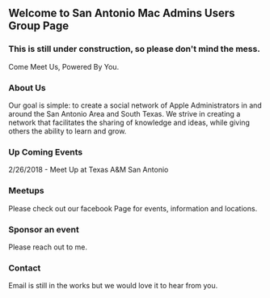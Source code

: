 ## Welcome to San Antonio Mac Admins Users Group Page


### This is still under construction, so please don't mind the mess.


Come Meet Us, Powered By You.


### About Us

Our goal is simple: to create a social network of Apple Administrators in and around the San Antonio Area and South Texas. We strive in creating a network that facilitates the sharing of knowledge and ideas, while giving others the ability to learn and grow. 


### Up Coming Events

2/26/2018 - Meet Up at Texas A&M San Antonio


### Meetups

Please check out our facebook Page for events, information and locations.


### Sponsor an event

Please reach out to me.

### Contact

Email is still in the works but we would love it to hear from you. 
